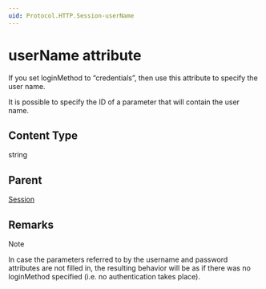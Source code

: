 ```yaml
---
uid: Protocol.HTTP.Session-userName
---
```


# userName attribute

If you set loginMethod to “credentials”, then use this attribute to specify the user name.

It is possible to specify the ID of a parameter that will contain the user name.

## Content Type

string

## Parent

[Session](xref:Protocol.HTTP.Session)

## Remarks

> [!NOTE]
> In case the parameters referred to by the username and password attributes are not filled in, the resulting behavior will be as if there was no loginMethod specified (i.e. no authentication takes place).
